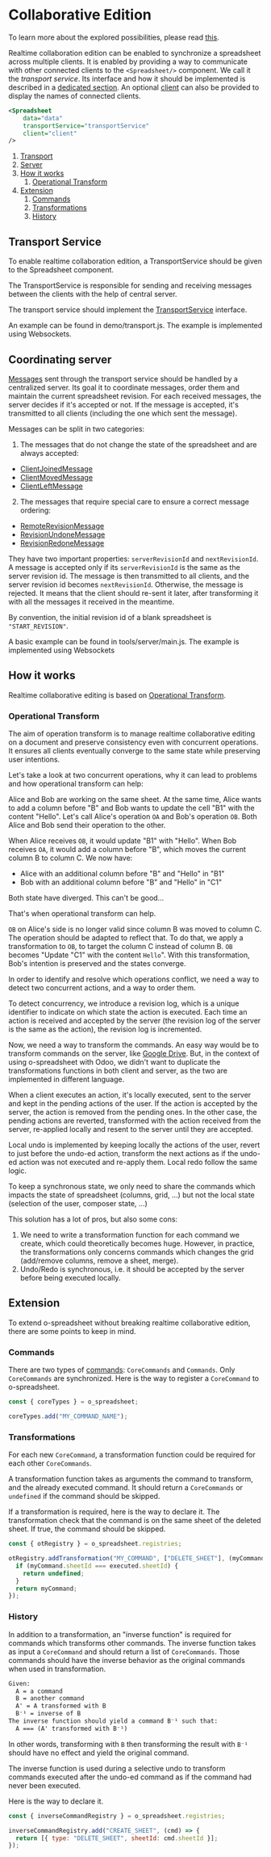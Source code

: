 # Collaborative Edition

To learn more about the explored possibilities, please read [this](collaborative_choices.md).

Realtime collaboration edition can be enabled to synchronize a spreadsheet across multiple clients.
It is enabled by providing a way to communicate with other connected clients to the `<Spreadsheet/>` component. We call it the _transport service_. Its interface and how it should be implemented is described in a [dedicated section](#transport-service). An optional [client](tsdoc/interfaces/client.md) can also be provided to display the names of connected clients.

```xml
<Spreadsheet
    data="data"
    transportService="transportService"
    client="client"
/>
```

1. [Transport](#transport)
1. [Server](#server)
1. [How it works](#how-it-works)
   1. [Operational Transform](#operational-transform)
1. [Extension](#extension)
   1. [Commands](#commands)
   1. [Transformations](#transformations)
   1. [History](#history)

## Transport Service

To enable realtime collaboration edition, a TransportService should be given to the Spreadsheet component.

The TransportService is responsible for sending and receiving messages between the clients with the help of central server.

The transport service should implement the [TransportService](tsdoc/interfaces/transportservice.md) interface.

An example can be found in demo/transport.js. The example is implemented using Websockets.

## Coordinating server

[Messages](tsdoc/README.md#CollaborationMessage) sent through the transport service should be handled by a centralized server. Its goal it to coordinate messages, order them and maintain the current spreadsheet revision.
For each received messages, the server decides if it's accepted or not. If the message is accepted, it's transmitted to all clients
(including the one which sent the message).

Messages can be split in two categories:

1. The messages that do not change the state of the spreadsheet and are always accepted:

- [ClientJoinedMessage](tsdoc/interfaces/clientjoinedmessage.md)
- [ClientMovedMessage](tsdoc/interfaces/clientmovedmessage.md)
- [ClientLeftMessage](tsdoc/interfaces/clientleftmessage.md)

2. The messages that require special care to ensure a correct message ordering:

- [RemoteRevisionMessage](tsdoc/interfaces/remoterevisionmessage.md)
- [RevisionUndoneMessage](tsdoc/interfaces/revisionundonemessage.md)
- [RevisionRedoneMessage](tsdoc/interfaces/revisionredonemessage.md)

They have two important properties: `serverRevisionId` and `nextRevisionId`. A message is accepted only if its `serverRevisionId`
is the same as the server revision id. The message is then transmitted to all clients, and the server revision id becomes `nextRevisionId`. Otherwise, the message is rejected. It means that the client should re-sent it later, after transforming it with all the messages it received in the meantime.

By convention, the initial revision id of a blank spreadsheet is `"START_REVISION"`.

A basic example can be found in tools/server/main.js. The example is implemented using Websockets

## How it works

Realtime collaborative editing is based on [Operational Transform](https://en.wikipedia.org/wiki/Operational_transformation).

### Operational Transform

The aim of operation transform is to manage realtime collaborative editing on a document and preserve consistency even with concurrent operations.
It ensures all clients eventually converge to the same state while preserving user intentions.

Let's take a look at two concurrent operations, why it can lead to problems and how operational transform can help:

Alice and Bob are working on the same sheet. At the same time, Alice wants to add a column before "B" and Bob wants to update the cell "B1" with the content "Hello". Let's call Alice's operation `OA` and Bob's operation `OB`.
Both Alice and Bob send their operation to the other.

When Alice receives `OB`, it would update "B1" with "Hello". When Bob receives `OA`,
it would add a column before "B", which moves the current column B to column C.
We now have:

- Alice with an additional column before "B" and "Hello" in "B1"
- Bob with an additional column before "B" and "Hello" in "C1"

Both state have diverged. This can't be good...

That's when operational transform can help.

`OB` on Alice's side is no longer valid since column B was moved to column C. The operation should be adapted to
reflect that. To do that, we apply a transformation to `OB`, to target the column C instead of column B. `OB` becomes "Update "C1" with the content `Hello`". With this transformation, Bob's intention is preserved and the states converge.

In order to identify and resolve which operations conflict, we need a way to detect two concurrent actions, and a way to order them.

To detect concurrency, we introduce a revision log, which is a unique identifier to indicate on which state the action is executed.
Each time an action is received and accepted by the server (the revision log of the server is the same as the action), the revision log is incremented.

Now, we need a way to transform the commands. An easy way would be to transform commands on the server, like [Google Drive](https://drive.googleblog.com/2010/09/whats-different-about-new-google-docs.html). But, in the context of using o-spreadsheet with Odoo, we didn't want to duplicate the transformations functions in both client and server, as the two are implemented in different language.

When a client executes an action, it's locally executed, sent to the server and kept in the pending actions of the user.
If the action is accepted by the server, the action is removed from the pending ones. In the other case, the pending actions are reverted, transformed with the action received from the server, re-applied locally and resent to the server until they are accepted.

Local undo is implemented by keeping locally the actions of the user, revert to just before the undo-ed action, transform the next actions as if the undo-ed action was not executed and re-apply them. Local redo follow the same logic.

To keep a synchronous state, we only need to share the commands which impacts the state of spreadsheet (columns, grid, ...) but not the local state (selection of the user, composer state, ...)

This solution has a lot of pros, but also some cons:

1. We need to write a transformation function for each command we create, which could theoretically becomes huge. However, in practice, the transformations only concerns commands which changes the grid (add/remove columns, remove a sheet, merge).
1. Undo/Redo is synchronous, i.e. it should be accepted by the server before being executed locally.

## Extension

To extend o-spreadsheet without breaking realtime collaborative edition, there are some points to keep in mind.

### Commands

There are two types of [commands](add_command.md): `CoreCommands` and `Commands`. Only `CoreCommands` are synchronized.
Here is the way to register a `CoreCommand` to o-spreadsheet.

```js
const { coreTypes } = o_spreadsheet;

coreTypes.add("MY_COMMAND_NAME");
```

### Transformations

For each new `CoreCommand`, a transformation function could be required for each other `CoreCommands`.

A transformation function takes as arguments the command to transform, and the already executed command. It should return a `CoreCommands` or `undefined` if the command should be skipped.

If a transformation is required, here is the way to declare it. The transformation check that the command is on the same sheet of the deleted sheet. If true, the command should be skipped.

```js
const { otRegistry } = o_spreadsheet.registries;

otRegistry.addTransformation("MY_COMMAND", ["DELETE_SHEET"], (myCommand, executedCommand) => {
  if (myCommand.sheetId === executed.sheetId) {
    return undefined;
  }
  return myCommand;
});
```

### History

In addition to a transformation, an "inverse function" is required for commands which transforms other commands. The inverse function takes as input a `CoreCommand` and should return a list of `CoreCommands`. Those commands should have the inverse behavior as the original commands when used in transformation.

```txt
Given:
  A = a command
  B = another command
  A' = A transformed with B
  B⁻¹ = inverse of B
The inverse function should yield a command B⁻¹ such that:
  A === (A' transformed with B⁻¹)
```

In other words, transforming with `B` then transforming the result with `B⁻¹` should have no effect and yield the original command.

The inverse function is used during a selective undo to transform commands executed after the undo-ed command as if the command had never been executed.

Here is the way to declare it.

```js
const { inverseCommandRegistry } = o_spreadsheet.registries;

inverseCommandRegistry.add("CREATE_SHEET", (cmd) => {
  return [{ type: "DELETE_SHEET", sheetId: cmd.sheetId }];
});
```
